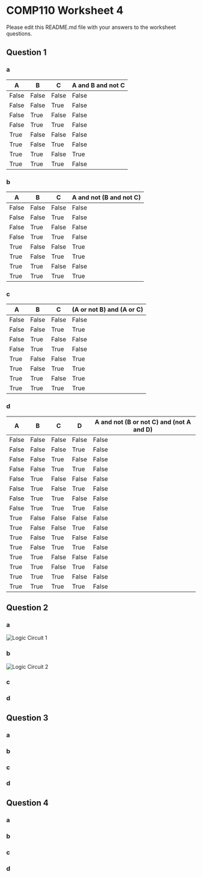 # COMP110 Worksheet 4

Please edit this README.md file with your answers to the worksheet questions.

## Question 1

### a
|A     |B     |C     |A and B and not C|
|------|------|------|-----------------|
|False |False |False |False            |
|False |False |True  |False            |
|False |True  |False |False            |
|False |True  |True  |False            |
|True  |False |False |False            |
|True  |False |True  |False            |
|True  |True  |False |True             |
|True  |True  |True  |False            |

### b
|A     |B     |C     |A and not (B and not C)|
|------|------|------|-----------------------|
|False |False |False |False                  |
|False |False |True  |False                  |
|False |True  |False |False                  |
|False |True  |True  |False                  |
|True  |False |False |True                   |
|True  |False |True  |True                   |
|True  |True  |False |False                  |
|True  |True  |True  |True                   |

### c
|A     |B     |C     |(A or not B) and (A or C)|
|------|------|------|-------------------------|
|False |False |False |False                    |
|False |False |True  |True                     |
|False |True  |False |False                    |
|False |True  |True  |False                    |
|True  |False |False |True                     |
|True  |False |True  |True                     |
|True  |True  |False |True                     |
|True  |True  |True  |True                     |

### d
|A     |B     |C     |D     |A and not (B or not C) and (not A and D)|
|------|------|------|------|----------------------------------------|
|False |False |False |False |False                                   |
|False |False |False |True  |False                                   |
|False |False |True  |False |False                                   |
|False |False |True  |True  |False                                   |
|False |True  |False |False |False                                   |
|False |True  |False |True  |False                                   |
|False |True  |True  |False |False                                   |
|False |True  |True  |True  |False                                   |
|True  |False |False |False |False                                   |
|True  |False |False |True  |False                                   |
|True  |False |True  |False |False                                   |
|True  |False |True  |True  |False                                   |
|True  |True  |False |False |False                                   |
|True  |True  |False |True  |False                                   |
|True  |True  |True  |False |False                                   |
|True  |True  |True  |True  |False                                   |

## Question 2

### a
![Logic Circuit 1](https://github.com/JIMBLYB/comp110-worksheet-4/blob/master/Logic%20Circuit%201.PNG)

### b
![Logic Circuit 2](https://github.com/JIMBLYB/comp110-worksheet-4/blob/master/Logic%20Circuit%202.PNG)

### c

### d

## Question 3

### a

### b

### c

### d

## Question 4

### a

### b

### c

### d

